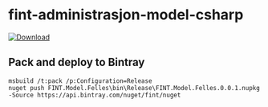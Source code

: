# fint-administrasjon-model-csharp

[ ![Download](https://api.bintray.com/packages/fint/nuget/fint-administrasjon-model-csharp/images/download.svg) ](https://bintray.com/fint/nuget/fint-administrasjon-model-csharp/_latestVersion)


## Pack and deploy to Bintray

```
msbuild /t:pack /p:Configuration=Release
nuget push FINT.Model.Felles\bin\Release\FINT.Model.Felles.0.0.1.nupkg -Source https://api.bintray.com/nuget/fint/nuget
```